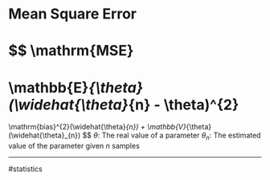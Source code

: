 # Mean Square Error
$$
\mathrm{MSE}
=
\mathbb{E}_{\theta}(\widehat{\theta}_{n} - \theta)^{2}
=
\mathrm{bias}^{2}(\widehat{\theta}_{n}) + \mathbb{V}_{\theta}(\widehat{\theta}_{n})
$$
$\theta$: The real value of a parameter
$\theta_{n}$: The estimated value of the parameter given $n$ samples



---
#statistics